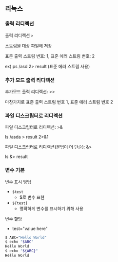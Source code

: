 ## 리눅스

### 출력 리디렉션

출력 리디렉션 `>`

스트림을 대상 파일에 저장 

표준 출력 스트림 번호: 1, 표준 에러 스트림 번호: 2

ex) ps /asd 2> result (표준 에러 스트림 사용)

### 추가 모드 출력 리디렉션

추가모드 출력 리디렉션: >>

마찬가지로 표준 출력 스트림 번호 1, 표준 에러 스트림 번호 2

### 파일 디스크립터로 리디렉션

파일 디스크립터로 리디렉션: >&

ls /asda > result 2>&1

파일 디스크립터로 리디렉션(문법이 더 단순): &>

ls &> result

### 변수 기본

변수 표시 방법
* `$test`
  * $로 변수 표현
* `${test}`
  * 명확하게 변수를 표시하기 위해 사용

변수 할당
* test="value here"

```bash
$ ABC="Hello World"
$ echo "$ABC"
Hello World
$ echo "${ABC}"
Hello World
```

